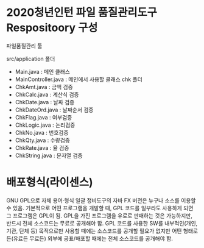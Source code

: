 # 2020청년인턴 파일 품질관리도구 Respositoory 구성
파일품질관리 툴

src/application 폴더
  - Main.java : 메인 클래스
  - MainController.java : 메인에서 사용할 클래스
chk 폴더
  - ChkAmt.java : 금액 검증
  - ChkCalc.java : 계산식 검증
  - ChkDate.java : 날짜 검증
  - ChkDateOrd.java : 날짜순서 검증
  - ChkFlag.java : 여부검증
  - ChkLogic.java : 논리검증
  - ChkNo.java : 번호검증
  - ChkQty.java : 수량검증
  - ChkRate.java : 율 검증
  - ChkString.java : 문자열 검증


# 배포형식(라이센스)

GNU GPL으로 자체 용어·형식 일괄 정비도구의 자바 FX 버전은 누구나 소스를 이용할 수 있음. 기본적으로 어떤 프로그램을 개발할 때, GPL 코드를 일부라도 사용하게 되면 그 프로그램은 GPL이 됨. GPL을 가진 프로그램을 유료로 판매하는 것은 가능하지만, 반드시 전체 소스코드는 무료로 공개해야 함. GPL 코드를 사용한 SW를 내부적인(개인, 기관, 단체 등) 목적으로만 사용할 때에는 소스코드를 공개할 필요가 없지만 어떤 형태로든(유료든 무료든) 외부에 공표/배포할 때에는 전체 소스코드를 공개해야 함.
